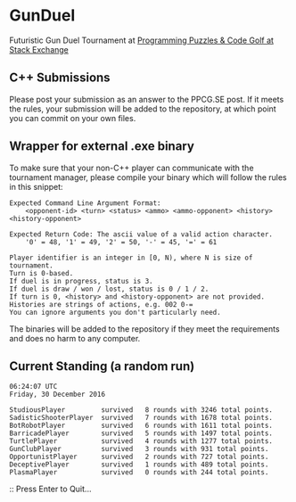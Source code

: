 # GunDuel

Futuristic Gun Duel Tournament at [Programming Puzzles & Code Golf at Stack Exchange][1]

## C++ Submissions

Please post your submission as an answer to the PPCG.SE post. If it meets the rules, your submission will be added to the repository, at which point you can commit on your own files.

## Wrapper for external .exe binary

To make sure that your non-C++ player can communicate with the tournament manager, please compile your binary which will follow the rules in this snippet:

    Expected Command Line Argument Format:
    	<opponent-id> <turn> <status> <ammo> <ammo-opponent> <history> <history-opponent>

    Expected Return Code: The ascii value of a valid action character.
    	'0' = 48, '1' = 49, '2' = 50, '-' = 45, '=' = 61
    
    Player identifier is an integer in [0, N), where N is size of tournament.
    Turn is 0-based.
    If duel is in progress, status is 3.
    If duel is draw / won / lost, status is 0 / 1 / 2.
    If turn is 0, <history> and <history-opponent> are not provided.
    Histories are strings of actions, e.g. 002 0-=
    You can ignore arguments you don't particularly need.

The binaries will be added to the repository if they meet the requirements and does no harm to any computer.

 [1]: http://codegolf.stackexchange.com/q/104896/11933

## Current Standing (a random run)

    06:24:07 UTC
    Friday, 30 December 2016

    StudiousPlayer         survived   8 rounds with 3246 total points.
    SadisticShooterPlayer  survived   7 rounds with 1678 total points.
    BotRobotPlayer         survived   6 rounds with 1611 total points.
    BarricadePlayer        survived   5 rounds with 1497 total points.
    TurtlePlayer           survived   4 rounds with 1277 total points.
    GunClubPlayer          survived   3 rounds with 931 total points.
    OpportunistPlayer      survived   2 rounds with 727 total points.
    DeceptivePlayer        survived   1 rounds with 489 total points.
    PlasmaPlayer           survived   0 rounds with 244 total points.

 :: Press Enter to Quit...